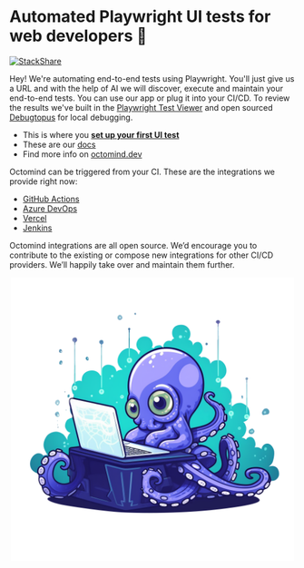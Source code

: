 # Automated Playwright UI tests for web developers 🐙 

[![StackShare](http://img.shields.io/badge/tech-stack-0690fa.svg?style=flat)](https://stackshare.io/octomind-gmbh/automagically)

Hey! We're automating end-to-end tests using Playwright. You'll just give us a URL and with the help of AI we will discover, execute and maintain your end-to-end tests. You can use our app or plug it into your CI/CD. To review the results we've built in the [Playwright Test Viewer](https://playwright.dev/docs/trace-viewer) and open sourced [Debugtopus](https://github.com/OctoMind-dev) for local debugging.     

* This is where you **[set up your first UI test](https://app.octomind.dev/setup/url?utm_source=github&utm_medium=txt-lnk)** 
* These are our [docs](https://docs.octomind.dev/)
* Find more info on [octomind.dev](https://www.octomind.dev/)

Octomind can be triggered from your CI. These are the integrations we provide right now:  
* [GitHub Actions](https://github.com/OctoMind-dev/automagically-action-execute)
* [Azure DevOps](https://github.com/OctoMind-dev/automagically-azure-devops-task-execute)
* [Vercel](https://github.com/OctoMind-dev/vercel-actions-example)
* [Jenkins](https://github.com/OctoMind-dev/jenkins-integration)  

Octomind integrations are all open source. We’d encourage you to contribute to the existing or compose new integrations for other CI/CD providers. We’ll happily take over and maintain them further.

<p align="center">
  <img width="500px" src="https://github.com/OctoMind-dev/.github/blob/main/profile/baby-octopus.png" />
</p>
